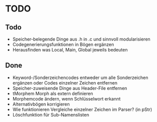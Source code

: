 # TODO

## Todo
 - Speicher-belegende Dinge aus .h in .c und sinnvoll modularisieren
 - Codegenerierungsfunktionen in Bögen ergänzen
 - Herausfinden was Local, Main, Global jeweils bedeuten

## Done
 - Keyword-/Sonderzeichencodes entweder um alle Sonderzeichen ergänzen oder Codes einzelner Zeichen entfernen
 - Speicher-zuweisende Dinge aus Header-File entfernen
 - tMorphem Morph als extern definieren
 - Morphemcode ändern, wenn Schlüsselwort erkannt
 - Alternativbögen korrigieren
 - Wie funktionieren Vergleiche einzelner Zeichen im Parser? (in pStr)
 - Löschfunktion für Sub-Namenslisten
